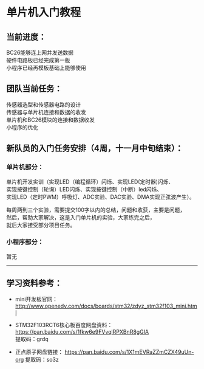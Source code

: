 # 单片机入门教程
## 当前进度：
BC26能够连上网并发送数据<br>
硬件电路板已经完成第一版<br>
小程序已经再模板基础上能够使用<br>
## 团队当前任务：
传感器选型和传感器电路的设计<br>
传感器与单片机连接和数据的收发<br>
单片机和BC26模块的连接和数据收发<br>
小程序的优化
## 新队员的入门任务安排（4周，十一月中旬结束）：
### 单片机部分：<br>
单片机开发实训（实现LED（编程循环）闪烁、实现LED(定时器)闪烁、<br>
实现按键控制（轮询）LED闪烁、实现按键控制（中断）led闪烁、<br>
实现LED（定时PWM）呼吸灯、ADC实验、DAC实验、DMA实现正弦波产生）。<br>

每周两到三个实验，需要提交100字以内的总结，问题和收获，主要是问题，<br>
然后，帮助大家解决，这是入门单片机的实验，大家练完之后，<br>
就后大家接受部分项目任务。<br>
### 小程序部分：<br>
暂无

------
## 学习资料参考：
- mini开发板官网：
http://www.openedv.com/docs/boards/stm32/zdyz_stm32f103_mini.html

- STM32F103RCT6核心板百度网盘资料：
https://pan.baidu.com/s/1fkw6e9FVvqlRPXBnR8gGIA  
提取码：grdq

- 正点原子网盘链接：
https://pan.baidu.com/s/1X1mEVRaZZmCZX49uUn-org 
提取码：so3z
